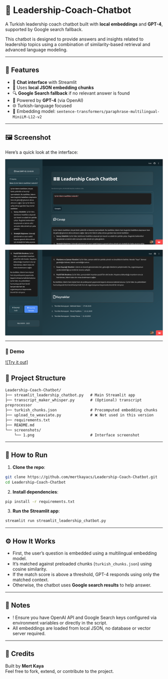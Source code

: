 # 🧠 Leadership-Coach-Chatbot

A Turkish leadership coach chatbot built with **local embeddings** and **GPT-4**, supported by Google search fallback.

This chatbot is designed to provide answers and insights related to leadership topics using a combination of similarity-based retrieval and advanced language modeling.



---

## 🔧 Features

- 💬 **Chat interface** with Streamlit
- 📁 Uses **local JSON embedding chunks**
- 🔍 **Google Search fallback** if no relevant answer is found
- 🤖 Powered by **GPT-4** (via OpenAI)
- 🌐 Turkish-language focused
- 🧠 Embedding model: `sentence-transformers/paraphrase-multilingual-MiniLM-L12-v2`

---

## 🖼️ Screenshot

Here’s a quick look at the interface:

![Chatbot Screenshot](screenshots/1.png)

![Chatbot Screenshot](screenshots/2.png)

---

### 🔗 Demo

[![Try it out]](https://aiturkishleadershipcoach.streamlit.app/)


## 📁 Project Structure

```
Leadership-Coach-Chatbot/
├── streamlit_leadership_chatbot.py   # Main Streamlit app
├── transcript_maker_whisper.py       # (Optional) transcript preprocessor
├── turkish_chunks.json               # Precomputed embedding chunks
├── upload_to_weaviate.py             # ❌ Not used in this version
├── requirements.txt
├── README.md
└── screenshots/
    └── 1.png                         # Interface screenshot
```

---

## 🚀 How to Run

1. **Clone the repo**:

```bash
git clone https://github.com/mertkayacs/Leadership-Coach-Chatbot.git
cd Leadership-Coach-Chatbot
```

2. **Install dependencies**:

```bash
pip install -r requirements.txt
```

3. **Run the Streamlit app**:

```bash
streamlit run streamlit_leadership_chatbot.py
```

---

## ⚙️ How It Works

- First, the user’s question is embedded using a multilingual embedding model.
- It’s matched against preloaded chunks (`turkish_chunks.json`) using cosine similarity.
- If the match score is above a threshold, GPT-4 responds using only the matched context.
- Otherwise, the chatbot uses **Google search results** to help answer.

---

## 📝 Notes

- ! Ensure you have OpenAI API and Google Search keys configured via environment variables or directly in the script.
- All embeddings are loaded from local JSON, no database or vector server required.

---

## 🙏 Credits

Built by **Mert Kaya** \
Feel free to fork, extend, or contribute to the project. 
